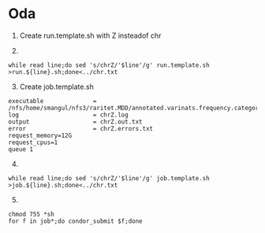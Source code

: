 # Oda


1. Create run.template.sh with Z insteadof chr

2. 

```
while read line;do sed 's/chrZ/'$line'/g' run.template.sh >run.${line}.sh;done<../chr.txt
```

3. Create job.template.sh

```
executable              = /nfs/home/smangul/nfs3/raritet.MDD/annotated.varinats.frequency.category.individuals.10/run.chrZ.sh
log                     = chrZ.log
output                  = chrZ.out.txt
error                   = chrZ.errors.txt
request_memory=12G
request_cpus=1
queue 1
````

4. 

```
while read line;do sed 's/chrZ/'$line'/g' job.template.sh >job.${line}.sh;done<../chr.txt
```

5. 
```
chmod 755 *sh
for f in job*;do condor_submit $f;done
```
